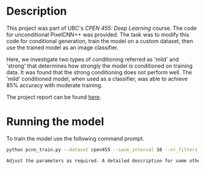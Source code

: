 # Description

This project was part of UBC's *CPEN 455: Deep Learning* course. The code for unconditional PixelCNN++ was provided. The task was to modify this code for conditional generation, train the model on a custom dataset, then use the trained model as an image classifier.

Here, we investigate two types of conditioning referred as 'mild' and 'strong' that determines how strongly the model is conditioned on training data. It was found that the strong conditioning does not perform well. The 'mild' conditioned model, when used as a classifier, was able to achieve 85% accuracy with moderate training. 

The project report can be found [here](report.pdf).

# Running the model

To train the model use the following command prompt.

```bash
python pcnn_train.py --dataset cpen455 --save_interval 10 --nr_filters 60 --nr_logistic_mix 5 --batch_size 64 --max_epochs 2 --conditional True --condition_strength strong ```

Adjust the parameters as required. A detailed description for some other arguments not shown in the cmd prompt (such as enabling wandb) can be found in pcnn_train.py 
